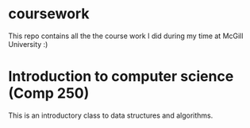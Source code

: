 # coursework
This repo contains all the the course work I did during my time at McGill University :)


# Introduction to computer science (Comp 250)
This is an introductory class to data structures and algorithms.

